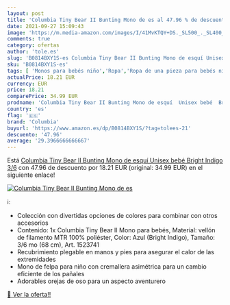```yaml
---
layout: post
title: 'Columbia Tiny Bear II Bunting Mono de es al 47.96 % de descuento'
date: 2021-09-27 15:09:43
image: 'https://m.media-amazon.com/images/I/41MvKTQY+DS._SL500_._SL400_.jpg'
comments: true
category: ofertas
author: 'tole.es'
slug: 'B0814BXY1S-es Columbia Tiny Bear II Bunting Mono de esquí Unisex bebé...'
sku: 'B0814BXY1S-es'
tags: [ 'Monos para bebés niño','Ropa','Ropa de una pieza para bebés niño','Ropa para bebés','Ropa para bebés niño','bebé','columbia', ]
actualPrice: 18.21 EUR
currency: EUR
price: 18.21
comparePrice: 34.99 EUR
prodname: 'Columbia Tiny Bear II Bunting Mono de esquí  Unisex bebé  Bright Indigo  3/6'
country: 'es'
flag: '🇪🇸'
brand: 'Columbia'
buyurl: 'https://www.amazon.es/dp/B0814BXY1S/?tag=tolees-21'
descuento: '47.96'
average: '29.3966666666667'
---
```


Está [Columbia Tiny Bear II Bunting Mono de esquí  Unisex bebé  Bright Indigo  3/6](https://www.amazon.es/dp/B0814BXY1S/?tag=tolees-21) con 47.96 de descuento por 18.21 EUR (original: 34.99 EUR) en el siguiente enlace!

[![Columbia Tiny Bear II Bunting Mono de es](https://m.media-amazon.com/images/I/41MvKTQY+DS._SL500_._SL400_.jpg)](https://www.amazon.es/dp/B0814BXY1S/?tag=tolees-21)

ℹ️:

- Colección con divertidas opciones de colores para combinar con otros accesorios
- Contenido: 1x Columbia Tiny Bear II Mono para bebés, Material: vellón de filamento MTR 100% poliéster, Color: Azul (Bright Indigo), Tamaño: 3/6 mo (68 cm), Art. 1523741
- Recubrimiento plegable en manos y pies para asegurar el calor de las extremidades
- Mono de felpa para niño con cremallera asimétrica para un cambio eficiente de los pañales
- Adorables orejas de oso para un aspecto aventurero

[🛒 Ver la oferta!!](https://www.amazon.es/dp/B0814BXY1S/?tag=tolees-21)
